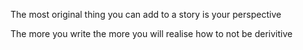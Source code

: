 The most original thing you can add to a story is your perspective

The more you write the more you will realise how to not be derivitive